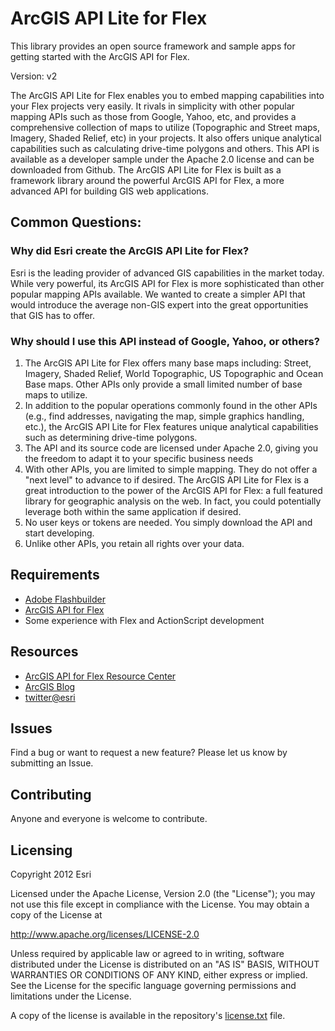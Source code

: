 # ArcGIS API Lite for Flex

This library provides an open source framework and sample apps for getting started with the ArcGIS API for Flex.

Version: v2

The ArcGIS API Lite for Flex enables you to embed mapping capabilities into
your Flex projects very easily. It rivals in simplicity with other popular mapping
APIs such as those from Google, Yahoo, etc, and provides a comprehensive collection of
maps to utilize (Topographic and Street maps, Imagery, Shaded Relief, etc) in your
projects. It also offers unique analytical capabilities such as calculating drive-time polygons and others.
This API is available as a developer sample under the Apache 2.0 license and can
be downloaded from Github. The ArcGIS API Lite for Flex is built as a framework library around the
powerful ArcGIS API for Flex, a more advanced API for building GIS web applications.

## Common Questions:

### Why did Esri create the ArcGIS API Lite for Flex?

Esri is the leading provider of advanced GIS capabilities in the market today.
While very powerful, its ArcGIS API for Flex is more sophisticated than other popular
mapping APIs available. We wanted to create a simpler API that would introduce the
average non-GIS expert into the great opportunities that GIS has to offer.

### Why should I use this API instead of Google, Yahoo, or others?

1. The ArcGIS API Lite for Flex offers many base maps including: Street, Imagery,
   Shaded Relief, World Topographic, US Topographic and Ocean Base maps. Other APIs only provide
   a small limited number of base maps to utilize.
2. In addition to the popular operations commonly found in the other APIs (e.g., find
   addresses, navigating the map, simple graphics handling, etc.), the ArcGIS API Lite
   for Flex features unique analytical capabilities such as determining drive-time polygons.
3. The API and its source code are licensed under Apache 2.0, giving you the freedom to
   adapt it to your specific business needs
4. With other APIs, you are limited to simple mapping. They do not offer a "next level"
   to advance to if desired. The ArcGIS API Lite for Flex is a great introduction to the
   power of the ArcGIS API for Flex: a full featured library for geographic analysis on the web.
   In fact, you could potentially leverage both within the same application if desired.
5. No user keys or tokens are needed. You simply download the API and start developing.
6. Unlike other APIs, you retain all rights over your data.

## Requirements

* [Adobe Flashbuilder](http://www.adobe.com/products/flash-builder.html)
* [ArcGIS API for Flex](http://resources.arcgis.com/en/communities/flex-api/)
* Some experience with Flex and ActionScript development

## Resources

* [ArcGIS API for Flex Resource Center](http://resources.arcgis.com/en/communities/flex-api/)
* [ArcGIS Blog](http://blogs.esri.com/esri/arcgis/)
* [twitter@esri](http://twitter.com/esri)


## Issues

Find a bug or want to request a new feature?  Please let us know by submitting an Issue.

## Contributing

Anyone and everyone is welcome to contribute. 

## Licensing
Copyright 2012 Esri

Licensed under the Apache License, Version 2.0 (the "License");
you may not use this file except in compliance with the License.
You may obtain a copy of the License at

   http://www.apache.org/licenses/LICENSE-2.0

Unless required by applicable law or agreed to in writing, software
distributed under the License is distributed on an "AS IS" BASIS,
WITHOUT WARRANTIES OR CONDITIONS OF ANY KIND, either express or implied.
See the License for the specific language governing permissions and
limitations under the License.

A copy of the license is available in the repository's [license.txt]( https://raw.github.com/ArcGIS/switch-basemaps-js/master/license.txt) file.
